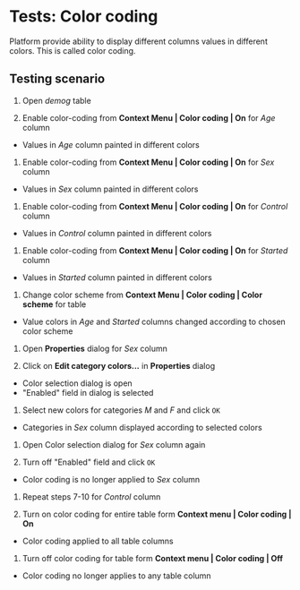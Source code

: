 <!-- TITLE: Tests: Color Coding -->
<!-- SUBTITLE: -->

# Tests: Color coding

Platform provide ability to display different columns values in different colors. This is called
color coding.

## Testing scenario

1. Open *demog* table

1. Enable color-coding from **Context Menu | Color coding | On** for *Age* column

* Values ​​in *Age* column painted in different colors

1. Enable color-coding from **Context Menu | Color coding | On** for *Sex* column

* Values ​​in *Sex* column painted in different colors

1. Enable color-coding from **Context Menu | Color coding | On** for *Control* column

* Values ​​in *Control* column painted in different colors

1. Enable color-coding from **Context Menu | Color coding | On** for *Started* column

* Values ​​in *Started* column painted in different colors

1. Change color scheme from **Context Menu | Color coding | Color scheme** for table

* Value colors ​​in *Age* and *Started* columns changed according to chosen color scheme

1. Open **Properties** dialog for *Sex* column

1. Click on **Edit category colors...** in **Properties** dialog

* Color selection dialog is open
* "Enabled" field in dialog is selected

1. Select new colors for categories *M* and *F* and click ```OK```

* Categories in *Sex* column displayed according to selected colors

1. Open Color selection dialog for *Sex* column again

1. Turn off "Enabled" field and click ```OK```

* Color coding is no longer applied to *Sex* column

1. Repeat steps 7-10 for *Control* column

1. Turn on color coding for entire table form **Context menu | Color coding | On**

* Color coding applied to all table columns

1. Turn off color coding for table form **Context menu | Color coding | Off**

* Color coding no longer applies to any table column